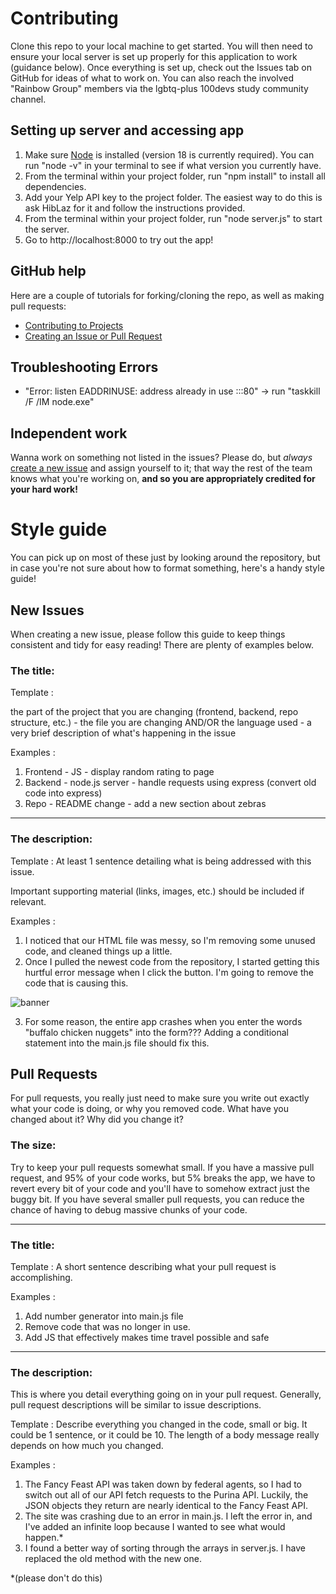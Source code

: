 # Contributing
Clone this repo to your local machine to get started. You will then need to ensure your local server is set up properly for this application to work (guidance below). Once everything is set up, check out the Issues tab on GitHub for ideas of what to work on. You can also reach the involved "Rainbow Group" members via the lgbtq-plus 100devs study community channel.

## Setting up server and accessing app
1. Make sure [Node](https://nodejs.org/en/) is installed (version 18 is currently required). You can run "node -v" in your terminal to see if what version you currently have.
3. From the terminal within your project folder, run "npm install" to install all dependencies.
4. Add your Yelp API key to the project folder. The easiest way to do this is ask HibLaz for it and follow the instructions provided.
5. From the terminal within your project folder, run "node server.js" to start the server.
6. Go to http://localhost:8000 to try out the app!

## GitHub help
Here are a couple of tutorials for forking/cloning the repo, as well as making pull requests:
- [Contributing to Projects](https://docs.github.com/en/get-started/quickstart/contributing-to-projects)
- [Creating an Issue or Pull Request](https://docs.github.com/en/desktop/contributing-and-collaborating-using-github-desktop/working-with-your-remote-repository-on-github-or-github-enterprise/creating-an-issue-or-pull-request)

## Troubleshooting Errors
- "Error: listen EADDRINUSE: address already in use :::80" -> run "taskkill /F /IM node.exe"

## Independent work
Wanna work on something not listed in the issues? Please do, but _always_ [create a new issue](https://github.com/jamespeeler/rainbow-group-project/issues) and assign yourself to it; that way the rest of the team knows what you're working on, __and so you are appropriately credited for your hard work!__

# Style guide
You can pick up on most of these just by looking around the repository, but in case you're not sure about how to format something, here's a handy style guide!

## New Issues
When creating a new issue, please follow this guide to keep things consistent and tidy for easy reading! There are plenty of examples below.

### __The title:__
Template :

the part of the project that you are changing (frontend, backend, repo structure, etc.) - the file you are changing AND/OR the language used - a very brief description of what's happening in the issue

Examples :
1. Frontend - JS - display random rating to page
2. Backend - node.js server - handle requests using express (convert old code into express)
3. Repo - README change - add a new section about zebras

---

###  __The description:__
Template :
At least 1 sentence detailing what is being addressed with this issue.

Important supporting material (links, images, etc.) should be included if relevant.

Examples :
1.  I noticed that our HTML file was messy, so I'm removing some unused code, and cleaned things up a little.
2.  Once I pulled the newest code from the repository, I started getting this hurtful error message when I click the button. I'm going to remove the code that is causing this.

![banner](https://user-images.githubusercontent.com/44689036/171348231-64d02630-6d8e-4464-9603-cbf3a448e5c1.png)

3. For some reason, the entire app crashes when you enter the words "buffalo chicken nuggets" into the form??? Adding a conditional statement into the main.js file should fix this.

## Pull Requests
For pull requests, you really just need to make sure you write out exactly what your code is doing, or why you removed code. What have you changed about it? Why did you change it? 

### __The size:__
Try to keep your pull requests somewhat small. If you have a massive pull request, and 95% of your code works, but 5% breaks the app, we have to revert every bit of your code and you'll have to somehow extract just the buggy bit. If you have several smaller pull requests, you can reduce the chance of having to debug massive chunks of your code.

---

### __The title:__
Template :
A short sentence describing what your pull request is accomplishing.

Examples :
1. Add number generator into main.js file
2. Remove code that was no longer in use.
3. Add JS that effectively makes time travel possible and safe

---

###  __The description:__
This is where you detail everything going on in your pull request. Generally, pull request descriptions will be similar to issue descriptions.

Template :
Describe everything you changed in the code, small or big. It could be 1 sentence, or it could be 10. The length of a body message really depends on how much you changed.

Examples :
1. The Fancy Feast API was taken down by federal agents, so I had to switch out all of our API fetch requests to the Purina API. Luckily, the JSON objects they return are nearly identical to the Fancy Feast API.
2. The site was crashing due to an error in main.js. I left the error in, and I've added an infinite loop because I wanted to see what would happen.* 
3. I found a better way of sorting through the arrays in server.js. I have replaced the old method with the new one. 

*(please don't do this)